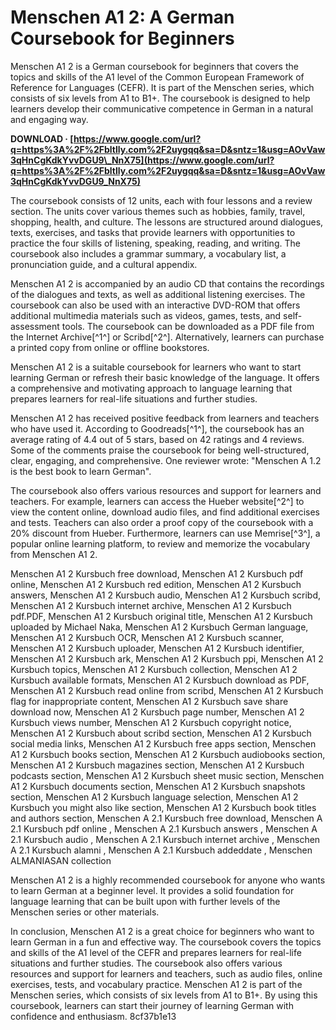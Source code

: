 
 
# Menschen A1 2: A German Coursebook for Beginners
 
Menschen A1 2 is a German coursebook for beginners that covers the topics and skills of the A1 level of the Common European Framework of Reference for Languages (CEFR). It is part of the Menschen series, which consists of six levels from A1 to B1+. The coursebook is designed to help learners develop their communicative competence in German in a natural and engaging way.
 
**DOWNLOAD · [https://www.google.com/url?q=https%3A%2F%2Fbltlly.com%2F2uygqq&sa=D&sntz=1&usg=AOvVaw3qHnCgKdkYvvDGU9\_NnX75](https://www.google.com/url?q=https%3A%2F%2Fbltlly.com%2F2uygqq&sa=D&sntz=1&usg=AOvVaw3qHnCgKdkYvvDGU9_NnX75)**


 
The coursebook consists of 12 units, each with four lessons and a review section. The units cover various themes such as hobbies, family, travel, shopping, health, and culture. The lessons are structured around dialogues, texts, exercises, and tasks that provide learners with opportunities to practice the four skills of listening, speaking, reading, and writing. The coursebook also includes a grammar summary, a vocabulary list, a pronunciation guide, and a cultural appendix.
 
Menschen A1 2 is accompanied by an audio CD that contains the recordings of the dialogues and texts, as well as additional listening exercises. The coursebook can also be used with an interactive DVD-ROM that offers additional multimedia materials such as videos, games, tests, and self-assessment tools. The coursebook can be downloaded as a PDF file from the Internet Archive[^1^] or Scribd[^2^]. Alternatively, learners can purchase a printed copy from online or offline bookstores.
 
Menschen A1 2 is a suitable coursebook for learners who want to start learning German or refresh their basic knowledge of the language. It offers a comprehensive and motivating approach to language learning that prepares learners for real-life situations and further studies.
  
Menschen A1 2 has received positive feedback from learners and teachers who have used it. According to Goodreads[^1^], the coursebook has an average rating of 4.4 out of 5 stars, based on 42 ratings and 4 reviews. Some of the comments praise the coursebook for being well-structured, clear, engaging, and comprehensive. One reviewer wrote: "Menschen A 1.2 is the best book to learn German".
 
The coursebook also offers various resources and support for learners and teachers. For example, learners can access the Hueber website[^2^] to view the content online, download audio files, and find additional exercises and tests. Teachers can also order a proof copy of the coursebook with a 20% discount from Hueber. Furthermore, learners can use Memrise[^3^], a popular online learning platform, to review and memorize the vocabulary from Menschen A1 2.
 
Menschen A1 2 Kursbuch free download,  Menschen A1 2 Kursbuch pdf online,  Menschen A1 2 Kursbuch red edition,  Menschen A1 2 Kursbuch answers,  Menschen A1 2 Kursbuch audio,  Menschen A1 2 Kursbuch scribd,  Menschen A1 2 Kursbuch internet archive,  Menschen A1 2 Kursbuch pdf.PDF,  Menschen A1 2 Kursbuch original title,  Menschen A1 2 Kursbuch uploaded by Michael Naka,  Menschen A1 2 Kursbuch German language,  Menschen A1 2 Kursbuch OCR,  Menschen A1 2 Kursbuch scanner,  Menschen A1 2 Kursbuch uploader,  Menschen A1 2 Kursbuch identifier,  Menschen A1 2 Kursbuch ark,  Menschen A1 2 Kursbuch ppi,  Menschen A1 2 Kursbuch topics,  Menschen A1 2 Kursbuch collection,  Menschen A1 2 Kursbuch available formats,  Menschen A1 2 Kursbuch download as PDF,  Menschen A1 2 Kursbuch read online from scribd,  Menschen A1 2 Kursbuch flag for inappropriate content,  Menschen A1 2 Kursbuch save share download now,  Menschen A1 2 Kursbuch page number,  Menschen A1 2 Kursbuch views number,  Menschen A1 2 Kursbuch copyright notice,  Menschen A1 2 Kursbuch about scribd section,  Menschen A1 2 Kursbuch social media links,  Menschen A1 2 Kursbuch free apps section,  Menschen A1 2 Kursbuch books section,  Menschen A1 2 Kursbuch audiobooks section,  Menschen A1 2 Kursbuch magazines section,  Menschen A1 2 Kursbuch podcasts section,  Menschen A1 2 Kursbuch sheet music section,  Menschen A1 2 Kursbuch documents section,  Menschen A1 2 Kursbuch snapshots section,  Menschen A1 2 Kursbuch language selection,  Menschen A1 2 Kursbuch you might also like section,  Menschen A1 2 Kursbuch book titles and authors section,  Menschen A 2.1 Kursbuch free download,  Menschen A 2.1 Kursbuch pdf online ,  Menschen A 2.1 Kursbuch answers ,  Menschen A 2.1 Kursbuch audio ,  Menschen A 2.1 Kursbuch internet archive ,  Menschen A 2.1 Kursbuch alamni ,  Menschen A 2.1 Kursbuch addeddate ,  Menschen ALMANIASAN collection
 
Menschen A1 2 is a highly recommended coursebook for anyone who wants to learn German at a beginner level. It provides a solid foundation for language learning that can be built upon with further levels of the Menschen series or other materials.
  
In conclusion, Menschen A1 2 is a great choice for beginners who want to learn German in a fun and effective way. The coursebook covers the topics and skills of the A1 level of the CEFR and prepares learners for real-life situations and further studies. The coursebook also offers various resources and support for learners and teachers, such as audio files, online exercises, tests, and vocabulary practice. Menschen A1 2 is part of the Menschen series, which consists of six levels from A1 to B1+. By using this coursebook, learners can start their journey of learning German with confidence and enthusiasm.
 8cf37b1e13
 
